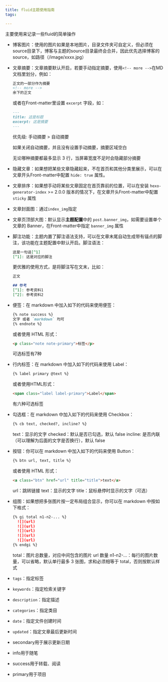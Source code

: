 ```yaml
---
title: fluid主题使用指南
tags:

---
```


主要使用来记录一些fluid的简单操作

- 博客图片：使用的图片如果是本地图片，目录文件夹可自定义，但必须在source目录下，博客与主题的source目录最终会合并，因此优先选择博客的source，如路径（/image/xxxx.jpg）

- 文章摘要：文章摘要默认开启，若要手动指定摘要，使用`<!-- more -->`在MD文档里划分，例如：
  
  ```md
  正文的一部分作为摘要
  <!-- more -->
  余下的正文
  ```
  
  或者在Front-matter里设置 `excerpt` 字段，如：
  
  ```md
  ---
  title: 这是标题
  excerpt: 这是摘要
  ---
  ```
  
  优先级: 手动摘要 > 自动摘要
  
  如果关闭自动摘要，并且没有设置手动摘要，摘要区域空白
  
  无论哪种摘要都最多显示 3 行，当屏幕宽度不足时会隐藏部分摘要

- 隐藏文章：如果想把某些文章隐藏起来，不在首页和其他分类里展示，可以在文章开头Front-matter中配置 `hide: true` 属性。

- 文章排序：如果想手动将某些文章固定在首页靠前的位置，可以在安装 `hexo-generator-index` >= 2.0.0 版本的情况下，在文章开头Front-matter中配置 `sticky` 属性

- 文章封面图：通过`index_img`指定

- 文章页顶部大图：默认显示**主题配置**中的 `post.banner_img`，如需要设置单个文章的 Banner，在Front-matter中指定 `banner_img` 属性

- 脚注功能：主题内置了脚注语法支持，可以在文章末尾自动生成带有锚点的脚注，该功能在主题配置中默认开启。脚注语法：
  
  ```md
  这是一句话[^1]
  [^1]: 这是对应的脚注
  ```
  
  更优雅的使用方式，是将脚注写在文末，比如：
  
  ```md
  正文
  
  ## 参考
  [^1]: 参考资料1
  [^2]: 参考资料2
  ```

- 便签：在 markdown 中加入如下的代码来使用便签：
  
  ```md
  {% note success %}
  文字 或者 `markdown` 均可
  {% endnote %}
  ```
  
  或者使用 HTML 形式：
  
  ```html
  <p class="note note-primary">标签</p>
  ```
  
  可选标签有7种

- 行内标签：在 markdown 中加入如下的代码来使用 Label：
  
  ```md
  {% label primary @text %}
  ```
  
  或者使用HTML形式：
  
  ```html
  <span class="label label-primary">Label</span>
  ```
  
  有六种可选标签

- 勾选框：在 markdown 中加入如下的代码来使用 Checkbox：
  
  ```md
  {% cb text, checked?, incline? %}
  ```
  
  text：显示的文字
  checked：默认是否已勾选，默认 false 
  incline: 是否内联（可以理解为后面的文字是否换行），默认 false

- 按钮：你可以在 markdown 中加入如下的代码来使用 Button：
  
  ```md
  {% btn url, text, title %}
  ```
  
  或者使用 HTML 形式：
  
  ```html
  <a class="btn" href="url" title="title">text</a>
  ```
  
  url：跳转链接 
  text：显示的文字 
  title：鼠标悬停时显示的文字（可选）

- 组图：如果想把多张图片按一定布局组合显示，你可以在 markdown 中按如下格式：
  
  ```md
  {% gi total n1-n2-... %}
    ![](url)
    ![](url)
    ![](url)
    ![](url)
    ![](url)
  {% endgi %}
  ```
  
  total：图片总数量，对应中间包含的图片 url 数量 
  n1-n2-...：每行的图片数量，可以省略，默认单行最多 3 张图，求和必须相等于 total，否则按默认样式

- `tags`：指定标签
- `keywords`：指定检索关键字
- `description`：指定描述
- `categories`：指定类目
- `date`：指定文件创建时间
- `updated`：指定文章最后更新时间


- secondary用于展示更新日期

- info用于随笔
- success用于转载、阅读
- primary用于项目
